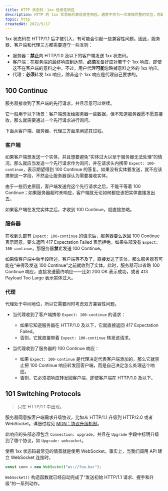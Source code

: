 ```yaml
---
title: HTTP 状态码：1xx 信息性响应
description: HTTP 的 1xx 状态码代表信息性响应。通常不作为一次单独完整的交互，而是作为其它主要请求的辅助。
topic: http
createdAt: 2022/5/17
---
```


1xx 状态码在 HTTP/1.1 后才被引入，有可能会引起一些兼容性问题。因此，服务器、客户端和代理三方都需要遵守一些准则：

- 服务器：**禁止**向 HTTP/1.0 及以下的客户端发送 1xx 状态码。
- 客户端：在服务端的最终响应到达前，**必须**准备好应对若干个 1xx 响应，即使这不在客户端的意料之中。不过，用户代理**可能**忽略掉意料之外的 1xx 响应。
- 代理：**必须**转发 1xx 响应，除非这个 1xx 响应是代理自己要求的。

## 100 Continue

服务器接收到了客户端的先行请求，并且示意可以继续。

它一般用于以下场景：客户端想发给服务器一些数据，但不知道服务器愿不愿意接收，那么就需要通过一个先行请求进行询问。

下面从客户端、服务器、代理三方面来阐述其过程。

### 客户端

如果客户端想发送一个实体，并且想要避免“实体过大以至于服务器无法处理”的情况，那么就应当发送一个先行请求作为询问，并在请求头内携带 `Expect: 100-continue`，表示期望得到 100 Continue 的答复。如果没有实体要发送，就不应该携带这一字段，不然会让服务器误认为需要接收实体。

由于一些历史原因，客户端发送完这个先行请求之后，不能干等着 100 Continue；如果服务器超时未响应，客户端就无论如何都应该把实体直接发出去。

如果客户端在发完实体之后，才收到 100 Continue，就直接忽略。

### 服务器

在收到头部有 `Expect: 100-continue` 的请求后，服务器要么返回 100 Continue 表示同意，要么返回 417 Expectation Failed 表示拒绝。如果头部没有 `Expect: 100-continue`，那服务器**禁止**发送 100 Continue。

如果像客户端中后半段所述，客户端等不及了，直接发送了实体，那么服务器有可能在“来得及发送 100 Continue”之前就收到了实体。此时，服务器可以省略 100 Continue 响应，直接发送最终响应——比如 200 OK 表示成功，或者 413 Payload Too Large 表示实体过大。

### 代理

代理处于中间地位，所以它需要同时考虑双方兼容性问题。

- 当代理收到了客户端携带 `Expect: 100-continue` 的请求：

  - 如果它知道服务器在 HTTP/1.0 及以下，它就直接返回 417 Expectation Failed。
  - 否则，它就直接带着 `Expect: 100-continue` 转发该请求。

- 当代理收到了服务器的 100 Continue 响应：

  - 如果 `Expect: 100-continue` 是代理决定代表客户端添加的，那么它就禁止把 100 Continue 响应转发回客户端，而是自己决定怎么处理这个响应。
  - 否则，它必须把响应转发回客户端，即使客户端在 HTTP/1.0 及以下。

## 101 Switching Protocols

> 只在 HTTP/1.1 中出现。

服务器同意按客户端需求升级协议，比如从 HTTP/1.1 升级到 HTTP/2.0 或者 WebSocket。详细过程见 [MDN：协议升级机制](https://developer.mozilla.org/zh-CN/docs/Web/HTTP/Protocol_upgrade_mechanism)。

此响应的头部必须包含 `Connection: upgrade`，并且在 `Upgrade` 字段中标明升级到了哪个协议，如 `Upgrade: websocket`。

使用 1xx 状态码最常见的情景就是使用 WebSocket。事实上，当我们调用 API 建立 WebSocket 连接时，

```js
const conn = new WebSocket("ws://foo.bar");
```

`WebSocket()` 构造函数就已经自动完成了“发送初始 HTTP/1.1 请求、握手和升级”的一系列动作。
